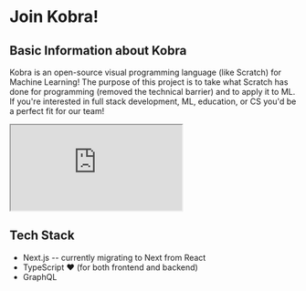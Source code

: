 # Join Kobra!

## Basic Information about Kobra

Kobra is an open-source visual programming language (like Scratch) for Machine Learning! The purpose of this project is to take what Scratch has done for programming (removed the technical barrier) and to apply it to ML. If you're interested in full stack development, ML, education, or CS you'd be a perfect fit for our team!

<iframe src="https://youtu.be/tS980m76Yv4"></iframe>

## Tech Stack

- Next.js -- currently migrating to Next from React
- TypeScript ❤️ (for both frontend and backend)
- GraphQL
